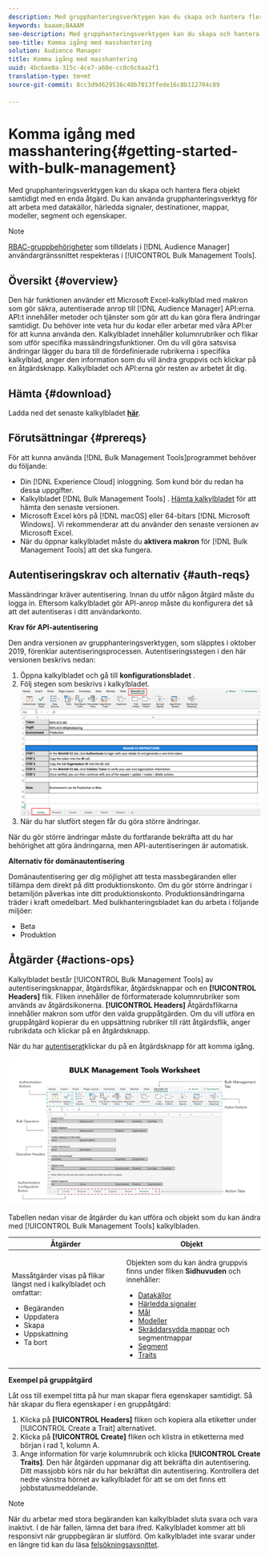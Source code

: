 ```yaml
---
description: Med grupphanteringsverktygen kan du skapa och hantera flera objekt samtidigt med en enda åtgärd. Du kan använda grupphanteringsverktyg för att arbeta med datakällor, härledda signaler, destinationer, mappar, segment och egenskaper.
keywords: baaam;BAAAM
seo-description: Med grupphanteringsverktygen kan du skapa och hantera flera objekt samtidigt med en enda åtgärd. Du kan använda grupphanteringsverktyg för att arbeta med datakällor, härledda signaler, destinationer, mappar, segment och egenskaper.
seo-title: Komma igång med masshantering
solution: Audience Manager
title: Komma igång med masshantering
uuid: 4bc6ae0a-315c-4ce7-a68e-cc0c6c6aa2f1
translation-type: tm+mt
source-git-commit: 8cc3d9d629536c48b7013ffede16c0b112704c89

---
```



# Komma igång med masshantering{#getting-started-with-bulk-management}

Med grupphanteringsverktygen kan du skapa och hantera flera objekt samtidigt med en enda åtgärd. Du kan använda grupphanteringsverktyg för att arbeta med datakällor, härledda signaler, destinationer, mappar, modeller, segment och egenskaper.

<!-- 

c_bulk_start.xml

 -->

>[!NOTE]
>
>[RBAC-gruppbehörigheter](../../features/administration/administration-overview.md) som tilldelats i [!DNL Audience Manager] användargränssnittet respekteras i [!UICONTROL Bulk Management Tools].

## Översikt {#overview}

Den här funktionen använder ett Microsoft Excel-kalkylblad med makron som gör säkra, autentiserade anrop till [!DNL Audience Manager] API:erna. API:t innehåller metoder och tjänster som gör att du kan göra flera ändringar samtidigt. Du behöver inte veta hur du kodar eller arbetar med våra API:er för att kunna använda den. Kalkylbladet innehåller kolumnrubriker och flikar som utför specifika massändringsfunktioner. Om du vill göra satsvisa ändringar lägger du bara till de fördefinierade rubrikerna i specifika kalkylblad, anger den information som du vill ändra gruppvis och klickar på en åtgärdsknapp. Kalkylbladet och API:erna gör resten av arbetet åt dig.

## Hämta {#download}

Ladda ned det senaste kalkylbladet **[här](assets/BAAAM_V2_20200311.xlsm)**.

## Förutsättningar {#prereqs}

För att kunna använda [!DNL Bulk Management Tools]programmet behöver du följande:

* Din [!DNL Experience Cloud] inloggning. Som kund bör du redan ha dessa uppgifter.
* Kalkylbladet [!DNL Bulk Management Tools] . [Hämta kalkylbladet](assets/BAAAM_V2_20200311.xlsm) för att hämta den senaste versionen.
* Microsoft Excel körs på [!DNL macOS] eller 64-bitars [!DNL Microsoft Windows]. Vi rekommenderar att du använder den senaste versionen av Microsoft Excel.
* När du öppnar kalkylbladet måste du **aktivera makron** för [!DNL Bulk Management Tools] att det ska fungera.

## Autentiseringskrav och alternativ {#auth-reqs}

Massändringar kräver autentisering. Innan du utför någon åtgärd måste du logga in. Eftersom kalkylbladet gör API-anrop måste du konfigurera det så att det autentiseras i ditt användarkonto.

**Krav för API-autentisering**

Den andra versionen av grupphanteringsverktygen, som släpptes i oktober 2019, förenklar autentiseringsprocessen. Autentiseringsstegen i den här versionen beskrivs nedan:

1. Öppna kalkylbladet och gå till **konfigurationsbladet** .
2. Följ stegen som beskrivs i kalkylbladet.
   ![](assets/baaam-authentication.png)
3. När du har slutfört stegen får du göra större ändringar.

När du gör större ändringar måste du fortfarande bekräfta att du har behörighet att göra ändringarna, men API-autentiseringen är automatisk.

**Alternativ för domänautentisering**

Domänautentisering ger dig möjlighet att testa massbegäranden eller tillämpa dem direkt på ditt produktionskonto. Om du gör större ändringar i betamiljön påverkas inte ditt produktionskonto. Produktionsändringarna träder i kraft omedelbart. Med bulkhanteringsbladet kan du arbeta i följande miljöer:

* Beta
* Produktion

## Åtgärder {#actions-ops}

Kalkylbladet består [!UICONTROL Bulk Management Tools] av autentiseringsknappar, åtgärdsflikar, åtgärdsknappar och en **[!UICONTROL Headers]** flik. Fliken innehåller de förformaterade kolumnrubriker som används av åtgärdsikonerna. **[!UICONTROL Headers]** Åtgärdsflikarna innehåller makron som utför den valda gruppåtgärden. Om du vill utföra en gruppåtgärd kopierar du en uppsättning rubriker till rätt åtgärdsflik, anger rubrikdata och klickar på en åtgärdsknapp.

När du har [autentiserat](#auth-reqs)klickar du på en åtgärdsknapp för att komma igång.

![](assets/baaam-worksheet.png)

Tabellen nedan visar de åtgärder du kan utföra och objekt som du kan ändra med [!UICONTROL Bulk Management Tools] kalkylbladen.

<table id="table_B9B3E09B692E42BAA52FB32C18B00709"> 
 <thead> 
  <tr> 
   <th colname="col1" class="entry"> Åtgärder </th> 
   <th colname="col2" class="entry"> Objekt </th> 
  </tr> 
 </thead>
 <tbody> 
  <tr> 
   <td colname="col1"> <p>Massåtgärder visas på flikar längst ned i kalkylbladet och omfattar: </p> <p> 
     <ul id="ul_49F46B9E00C045D29E40258EB7BDCFBB"> 
      <li id="li_193C41EA19EF4D738FBA037D2BF9B05C">Begäranden </li> 
      <li id="li_5BE2E13D839F4958AAA5C01B7EFC5096">Uppdatera </li> 
      <li id="li_4CCCC739795945DF8C89787F9A67EB88">Skapa </li> 
      <li id="li_C7D36D2BDF0448CEAF3A5EABE41038E8">Uppskattning </li> 
      <li id="li_07A3E94326124A3092362D9896EB7732">Ta bort </li> 
     </ul> </p> </td> 
   <td colname="col2"> <p>Objekten som du kan ändra gruppvis finns under fliken <b><span class="uicontrol"> Sidhuvuden</span></b> och innehåller: </p> <p> 
     <ul id="ul_A7A96F2B1B63430B9A1E1184AC5FA8F2"> 
      <li id="li_E3D9E2E190B04BE685337AC6140C371C"> <a href="../../features/datasources-list-and-settings.md#data-sources-list-and-settings"> Datakällor</a> </li> 
      <li id="li_B645385E40684FA28770913EAF18CB2C"> <a href="../../features/derived-signals.md"> Härledda signaler</a> </li> 
      <li id="li_9059F8C4A41A410899BDEFC76D3F5949"> <a href="../../features/destinations/destinations.md"> Mål</a> </li> 
      <li> <a href="../../features/algorithmic-models/understanding-models.md"> Modeller</a> </li> 
      <li id="li_BB5A445150754E53AA38C78461326932"> <a href="../../features/traits/trait-storage.md#trait-storage"> Skräddarsydda mappar</a> och segmentmappar </li> 
      <li id="li_7A27DBF64E0945CF8AE8C96E8C6EDA09"> <a href="../../features/segments/segments-purpose.md"> Segment</a> </li> 
      <li id="li_A4640A34930040DEA8555EAF0AE2A702"> <a href="../../features/traits/trait-details-page.md"> Traits</a> </li> 
     </ul> </p> </td> 
  </tr> 
 </tbody> 
</table>

**Exempel på gruppåtgärd**

Låt oss till exempel titta på hur man skapar flera egenskaper samtidigt. Så här skapar du flera egenskaper i en gruppåtgärd:

1. Klicka på **[!UICONTROL Headers]** fliken och kopiera alla etiketter under [!UICONTROL Create a Trait] alternativet.
2. Klicka på **[!UICONTROL Create]** fliken och klistra in etiketterna med början i rad 1, kolumn A.
3. Ange information för varje kolumnrubrik och klicka **[!UICONTROL Create Traits]**. Den här åtgärden uppmanar dig att bekräfta din autentisering. Ditt massjobb körs när du har bekräftat din autentisering. Kontrollera det nedre vänstra hörnet av kalkylbladet för att se om det finns ett jobbstatusmeddelande.


>[!NOTE]
>
>När du arbetar med stora begäranden kan kalkylbladet sluta svara och vara inaktivt. I de här fallen, lämna det bara ifred. Kalkylbladet kommer att bli responsivt när gruppbegäran är slutförd. Om kalkylbladet inte svarar under en längre tid kan du läsa [felsökningsavsnittet](../../reference/bulk-management-tools/bulk-troubleshooting.md).

